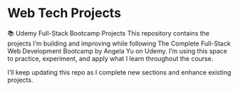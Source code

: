# Web Tech Projects
📚 Udemy Full-Stack Bootcamp Projects
This repository contains the projects I’m building and improving while following The Complete Full-Stack Web Development Bootcamp by Angela Yu on Udemy. I’m using this space to practice, experiment, and apply what I learn throughout the course.

I’ll keep updating this repo as I complete new sections and enhance existing projects.
